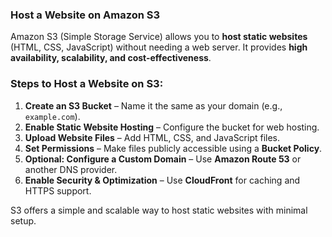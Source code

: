 ### **Host a Website on Amazon S3**  

Amazon S3 (Simple Storage Service) allows you to **host static websites** (HTML, CSS, JavaScript) without needing a web server. It provides **high availability, scalability, and cost-effectiveness**.  

### **Steps to Host a Website on S3:**  
1. **Create an S3 Bucket** – Name it the same as your domain (e.g., `example.com`).  
2. **Enable Static Website Hosting** – Configure the bucket for web hosting.  
3. **Upload Website Files** – Add HTML, CSS, and JavaScript files.  
4. **Set Permissions** – Make files publicly accessible using a **Bucket Policy**.  
5. **Optional: Configure a Custom Domain** – Use **Amazon Route 53** or another DNS provider.  
6. **Enable Security & Optimization** – Use **CloudFront** for caching and HTTPS support.  

S3 offers a simple and scalable way to host static websites with minimal setup.
